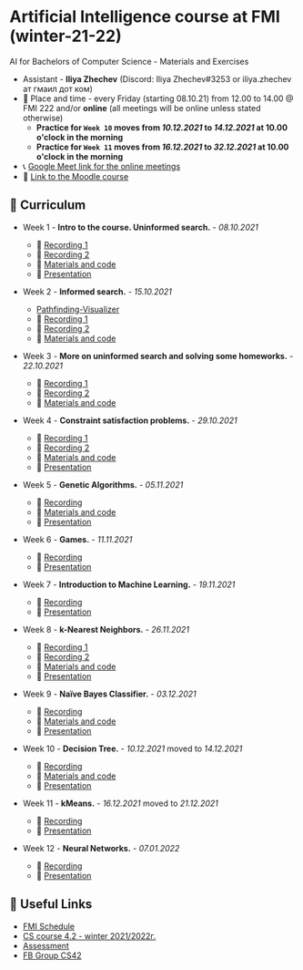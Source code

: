 # Artificial Intelligence course at FMI (winter-21-22)

AI for Bachelors of Computer Science - Materials and Exercises

- Assistant - **Iliya Zhechev** (Discord: Iliya Zhechev#3253 or iliya.zhechev ат гмаил дот ком)
- 📅 Place and time - every Friday (starting 08.10.21) from 12.00 to 14.00 @ FMI 222 and/or **online** (all meetings will be online unless stated otherwise)
  - **Practice for `Week 10` moves from _10.12.2021_ to _14.12.2021_ at 10.00 o'clock in the morning**
  - **Practice for `Week 11` moves from _16.12.2021_ to _32.12.2021_ at 10.00 o'clock in the morning**
- 📞 [Google Meet link for the online meetings](https://meet.google.com/ozv-vywy-shh)
- 🏫 [Link to the Moodle course](https://learn.fmi.uni-sofia.bg/course/view.php?id=7519)

## 🚩 Curriculum

- Week 1 - **Intro to the course. Uninformed search.** - _08.10.2021_
    - 🎥 [Recording 1](https://drive.google.com/file/d/1TClnNEoKCjHXLXNhtmNx08kL7JZBQ_M3/view?usp=sharing)
    - 🎥 [Recording 2](https://drive.google.com/file/d/1WK80YKMaT9h3F4ta8__6X6AP7t1prd1P/view?usp=sharing)
    - 📓 [Materials and code](./week-01.ipynb)
    - 📜 [Presentation](https://docs.google.com/presentation/d/1KtkNAgtE9IF6u5PVxx1yabhyQVLJ-Bks4KZF90ammz8/edit?usp=sharing)

- Week 2 - **Informed search.** - _15.10.2021_
    - [Pathfinding-Visualizer](https://clementmihailescu.github.io/Pathfinding-Visualizer/#)
    - 🎥 [Recording 1](https://drive.google.com/file/d/1CP8Lf0awts-vzMVs18m2Y7YVpfDCzZBk/view?usp=sharing)
    - 🎥 [Recording 2](https://drive.google.com/file/d/1aUL0K12ZRBpE-nanszZcx3nYSRLs8AT7/view?usp=sharing)
    - 📓 [Materials and code](./week-02.ipynb)

- Week 3 - **More on uninformed search and solving some homeworks.** - _22.10.2021_
    - 🎥 [Recording 1](https://drive.google.com/file/d/18vAeCnCcEcEwOc977g4UP9WZVgZoWbrW/view?usp=sharing)
    - 🎥 [Recording 2](https://drive.google.com/file/d/18eR5rP6bRJw4TrlZGP3XIdw88o-c8x3c/view?usp=sharing)
    - 📓 [Materials and code](./week-03.ipynb)


- Week 4 - **Constraint satisfaction problems.** - _29.10.2021_
    - 🎥 [Recording 1](https://drive.google.com/file/d/1cXtGnX1IbJ5YK8-OkxvQNVIYWngi2OuE/view?usp=sharing)
    - 🎥 [Recording 2](https://drive.google.com/file/d/1f1knoBSyIL5uksuxQCviJQbP45APolz7/view?usp=sharing)
    - 📓 [Materials and code](./week-04.ipynb)
    - 📜 [Presentation](https://docs.google.com/presentation/d/1yq_zox3ZJBvf4BTOz7fFzjsynMsvL9wwnFgjoI5UR7Y/edit?usp=sharing)


- Week 5 - **Genetic Algorithms.** - _05.11.2021_
    - 🎥 [Recording](https://drive.google.com/file/d/19cIAG92yv-Mn21_oFOxDQXo5-9xC-KS7/view?usp=sharing)
    - 📓 [Materials and code](./week-05.ipynb)
    - 📜 [Presentation](https://docs.google.com/presentation/d/1i1DuKFSsM085hdW0FPOII13ATIKmkhBNhrQG7HZ7iKM/edit?usp=sharing)


- Week 6 - **Games.** - _11.11.2021_
    - 🎥 [Recording](https://drive.google.com/file/d/144MlX1AdTBduBT-yvnyX6yMJyix6QdS6/view?usp=sharing)
    <!-- - 📓 [Materials and code](./week-06.ipynb) -->
    - 📜 [Presentation](https://docs.google.com/presentation/d/1RfEoiZ78uHCy5Lr-gVnHSe5eCerLtKYg7qQ3_r1FnSs/edit?usp=sharing)


- Week 7 - **Introduction to Machine Learning.** - _19.11.2021_
    - 🎥 [Recording](https://drive.google.com/file/d/1mgoXeaYAV2K9LEjS4NEKWnCDZqBtdmWN/view?usp=sharing)
    <!-- - 📓 [Materials and code](./week-07.ipynb) -->
    - 📜 [Presentation](https://docs.google.com/presentation/d/1vO1vBoXu8dU4z-C_jTTRa0ZHWyftkvY3USavoE-ItTg/edit?usp=sharing)


- Week 8 - **k-Nearest Neighbors.** - _26.11.2021_
    - 🎥 [Recording 1](https://drive.google.com/file/d/1uHd1R3KuVlPG42HFYW_ylOTYL5sl5l4o/view?usp=sharing)
    - 🎥 [Recording 2](https://drive.google.com/file/d/1cvESnCI-PFF445Hsvi5jwFyUuFcGwRG3/view?usp=sharing)
    - 📓 [Materials and code](./week-08.ipynb)
    - 📜 [Presentation](https://docs.google.com/presentation/d/1L4nXZllplDafPO9N252kdjzDiDTqIC7QhHsKxsW2UCs/edit?usp=sharing)


- Week 9 - **Naïve Bayes Classifier.** - _03.12.2021_
    - 🎥 [Recording](https://drive.google.com/file/d/1QfwBcRkeGgZfNbqRD0FdT297t2KO3srW/view?usp=sharing)
    - 📓 [Materials and code](./week-09.ipynb)
    - 📜 [Presentation](https://docs.google.com/presentation/d/1cEUvdQ1k9wycKmDbbDNLq6atLmKUSohRdPuWN7qiwPg/edit?usp=sharing)


- Week 10 - **Decision Tree.** - _10.12.2021_ moved to _14.12.2021_
    - 🎥 [Recording](https://drive.google.com/file/d/1Gb-bcTl8IsjJjZEzL_iZBy0-amfrieQw/view?usp=sharing)
    - 📓 [Materials and code](./week-10.ipynb)
    - 📜 [Presentation](https://docs.google.com/presentation/d/1xiOavSo3Hfc-gsyFapNmzOCYirKxTliUDR85fgs-kOw/edit?usp=sharing)


- Week 11 - **kMeans.** - _16.12.2021_ moved to _21.12.2021_
    - 🎥 [Recording](https://drive.google.com/file/d/1dbw5i6QJUnp-6JgPx_8NzTgQjK6FspjR/view?usp=sharing)
    - 📜 [Presentation](https://docs.google.com/presentation/d/1Z_iWJpYbuiLF0yCtpIQ8bXgCezwL7sfFKjZmf86r2PY/edit?usp=sharing)


- Week 12 - **Neural Networks.** - _07.01.2022_
    - 🎥 [Recording]()
    - 📜 [Presentation](https://docs.google.com/presentation/d/1ah5jJymacEUZfzt7CpAiJ79Tw0XcWBgo1BZWdRYxzXA/edit?usp=sharing)


## 🔗 Useful Links
- [FMI Schedule](https://www.fmi.uni-sofia.bg/bg/razpis)
- [CS course 4.2 - winter 2021/2022г.](https://intranet.fmi.uni-sofia.bg/index.php/s/Rw1tgc1l5B6oRqu)
- [Assessment](https://docs.google.com/spreadsheets/d/1jmqFaE0jt4MGFxf6FJ27v5KDD3TXuxtP9gPW4IU0hWU/edit#gid=0)
- [FB Group CS42](https://www.facebook.com/groups/286189818690488)
